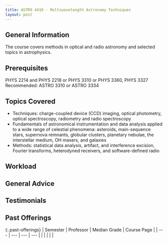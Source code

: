 ```yaml
---
title: ASTRO 4410 - Multiwavelength Astronomy Techniques
layout: post
---
```


<link rel="stylesheet" href="/main.css">

## General Information

The course covers methods in optical and radio astronomy and selected topics in astrophysics.

## Prerequisites

PHYS 2214 and PHYS 2218 or PHYS 3310 or PHYS 3360, PHYS 3327
Recommended: ASTRO 3310 or ASTRO 3334

## Topics Covered

  - Techniques: charge-coupled device (CCD) imaging, optical photometry, optical spectroscopy, radiometry and radio spectroscopy
  - Fundamentals of astronomical instrumentation and data analysis applied to a wide range of celestial phenomena:
    asteroids, main-sequence stars, supernova remnants, globular clusters, planetary nebulae, the interstellar medium, OH masers, and galaxies
  - Methods: statistical data analysis, artifact, and interference excision, Fourier transforms, heterodyned receivers, and software-defined radio
  
## Workload

## General Advice

  
## Testimonials


## Past Offerings

{:.past-offerings}
| Semester | Professor | Median Grade | Course Page |
| --- | --- | --- | --- |
|  |  |  |  |

